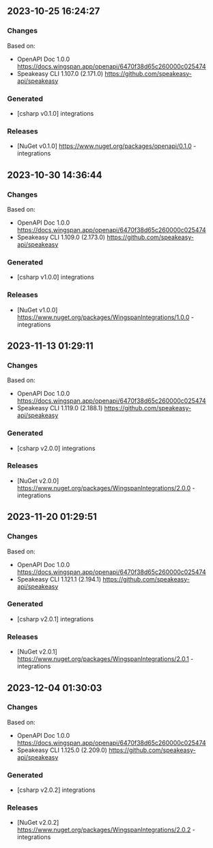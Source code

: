 

## 2023-10-25 16:24:27
### Changes
Based on:
- OpenAPI Doc 1.0.0 https://docs.wingspan.app/openapi/6470f38d65c260000c025474
- Speakeasy CLI 1.107.0 (2.171.0) https://github.com/speakeasy-api/speakeasy
### Generated
- [csharp v0.1.0] integrations
### Releases
- [NuGet v0.1.0] https://www.nuget.org/packages/openapi/0.1.0 - integrations

## 2023-10-30 14:36:44
### Changes
Based on:
- OpenAPI Doc 1.0.0 https://docs.wingspan.app/openapi/6470f38d65c260000c025474
- Speakeasy CLI 1.109.0 (2.173.0) https://github.com/speakeasy-api/speakeasy
### Generated
- [csharp v1.0.0] integrations
### Releases
- [NuGet v1.0.0] https://www.nuget.org/packages/WingspanIntegrations/1.0.0 - integrations


## 2023-11-13 01:29:11
### Changes
Based on:
- OpenAPI Doc 1.0.0 https://docs.wingspan.app/openapi/6470f38d65c260000c025474
- Speakeasy CLI 1.119.0 (2.188.1) https://github.com/speakeasy-api/speakeasy
### Generated
- [csharp v2.0.0] integrations
### Releases
- [NuGet v2.0.0] https://www.nuget.org/packages/WingspanIntegrations/2.0.0 - integrations

## 2023-11-20 01:29:51
### Changes
Based on:
- OpenAPI Doc 1.0.0 https://docs.wingspan.app/openapi/6470f38d65c260000c025474
- Speakeasy CLI 1.121.1 (2.194.1) https://github.com/speakeasy-api/speakeasy
### Generated
- [csharp v2.0.1] integrations
### Releases
- [NuGet v2.0.1] https://www.nuget.org/packages/WingspanIntegrations/2.0.1 - integrations

## 2023-12-04 01:30:03
### Changes
Based on:
- OpenAPI Doc 1.0.0 https://docs.wingspan.app/openapi/6470f38d65c260000c025474
- Speakeasy CLI 1.125.0 (2.209.0) https://github.com/speakeasy-api/speakeasy
### Generated
- [csharp v2.0.2] integrations
### Releases
- [NuGet v2.0.2] https://www.nuget.org/packages/WingspanIntegrations/2.0.2 - integrations